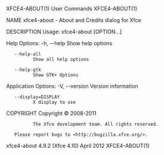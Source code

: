 XFCE4-ABOUT(1)                                                                        User Commands                                                                        XFCE4-ABOUT(1)

NAME
       xfce4-about - About and Credits dialog for Xfce

DESCRIPTION
   Usage:
              xfce4-about [OPTION...]

   Help Options:
       -h, --help
              Show help options

       --help-all
              Show all help options

       --help-gtk
              Show GTK+ Options

   Application Options:
       -V, --version
              Version information

       --display=DISPLAY
              X display to use

COPYRIGHT
       Copyright © 2008-2011

              The Xfce development team. All rights reserved.

       Please report bugs to <http://bugzilla.xfce.org/>.

xfce4-about 4.9.2 (Xfce 4.10)                                                           April 2012                                                                         XFCE4-ABOUT(1)
